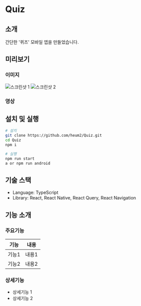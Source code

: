 # Quiz

## 소개

간단한 '퀴즈' 모바일 앱을 만들었습니다.

## 미리보기

### 이미지

![스크린샷 1]()
![스크린샷 2]()

### 영상

## 설치 및 실행

```bash
# 설치
git clone https://github.com/heum2/Quiz.git
cd Quiz
npm i

# 실행
npm run start
a or npm run android
```

## 기술 스택

- Language: TypeScript
- Library: React, React Native, React Query, React Navigation

## 기능 소개

### 주요기능

| 기능  | 내용  |
| ----- | ----- |
| 기능1 | 내용1 |
| 기능2 | 내용2 |

### 상세기능

- 상세기능 1
- 상세기능 2
